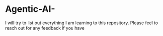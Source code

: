 # Agentic-AI-
I will try to list out everything I am learning to this repository. Please feel to reach out for any feedback if you have 
